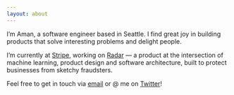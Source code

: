 ```yaml
---
layout: about
---
```


I’m Aman, a software engineer based in Seattle. I find great joy in building products that solve interesting problems and delight people.

I’m currently at [Stripe](https://stripe.com/), working on [Radar](https://stripe.com/radar) — a product at the intersection of machine learning, product design and software architecture, built to protect businesses from sketchy fraudsters. 

Feel free to get in touch via <a href="mailto:{{ site.theme_settings.email_address }}?subject=Hello!" target="_blank">email</a> or @ me on <a href="https://twitter.com/{{ site.theme_settings.twitter }}" target="_blank">Twitter</a>!
